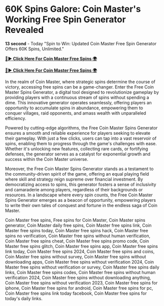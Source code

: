 # 60K Spins Galore: Coin Master's Working Free Spin Generator Revealed

**13 second** - Today "Spin to Win: Updated Coin Master Free Spin Generator Offers 60K Spins, Unlimited."


[**🔴► Click Here For Coin Master Free Spins 🌍**](https://jimaddadel.github.io/Coin)

[**🔴► Click Here For Coin Master Free Spins 🌍**](https://jimaddadel.github.io/Coin)
 
In the realm of Coin Master, where strategic spins determine the course of victory, accessing free spins can be a game-changer. Enter the Free Coin Master Spins Generator, a digital tool designed to revolutionize gameplay by providing players with a continuous stream of spins without spending a dime. This innovative generator operates seamlessly, offering players an opportunity to accumulate spins in abundance, empowering them to conquer villages, raid opponents, and amass wealth with unparalleled efficiency.

Powered by cutting-edge algorithms, the Free Coin Master Spins Generator ensures a smooth and reliable experience for players seeking to elevate their gameplay. With just a few clicks, users can tap into a vast reservoir of spins, enabling them to progress through the game's challenges with ease. Whether it's unlocking new features, collecting rare cards, or fortifying defenses, the generator serves as a catalyst for exponential growth and success within the Coin Master universe.

Moreover, the Free Coin Master Spins Generator stands as a testament to the community-driven spirit of the game, offering an equal playing field where skill and strategy reign supreme over financial investment. By democratizing access to spins, this generator fosters a sense of inclusivity and camaraderie among players, regardless of their backgrounds or resources. In a landscape where every spin counts, the Free Coin Master Spins Generator emerges as a beacon of opportunity, empowering players to write their own tales of conquest and fortune in the endless saga of Coin Master.

Coin Master free spins, Free spins for Coin Master, Coin Master spins generator, Coin Master daily free spins, Coin Master free spins link, Coin Master free spins today, Coin Master free spins hack, Coin Master free spins no verification, Coin Master free spins without human verification, Coin Master free spins cheat, Coin Master free spins promo code, Coin Master free spins glitch, Coin Master free spins app, Coin Master free spins link today, Coin Master free spins 2024, Coin Master free spins and coins, Coin Master free spins without survey, Coin Master free spins without downloading apps, Coin Master free spins without verification 2024, Coin Master free spins without verification or survey, Coin Master free spins daily links, Coin Master free spins codes, Coin Master free spins without human verification 2024, Coin Master free spins without downloading anything, Coin Master free spins without verification 2023, Coin Master free spins for iphone, Coin Master free spins for android, Coin Master free spins for pc, Coin Master free spins link today facebook, Coin Master free spins for today's daily links.
